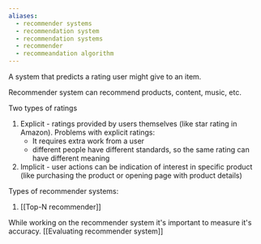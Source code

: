 ```yaml
---
aliases:
  - recommender systems
  - recommendation system
  - recommendation systems
  - recommender
  - recommeandation algorithm
---
```

A system that predicts a rating user might give to an item.

Recommender system can recommend products, content, music, etc.

Two types of ratings
1. Explicit - ratings provided by users themselves (like star rating in Amazon). Problems with explicit ratings:
	- It requires extra work from a user 
	- different people have different standards, so the same rating can have different meaning
2. Implicit - user actions can be indication of interest in specific product (like purchasing the product or opening page with product details)

Types of recommender systems:
1. [[Top-N recommender]]

While working on the recommender system it's important to measure it's accuracy. 
[[Evaluating recommender system]]